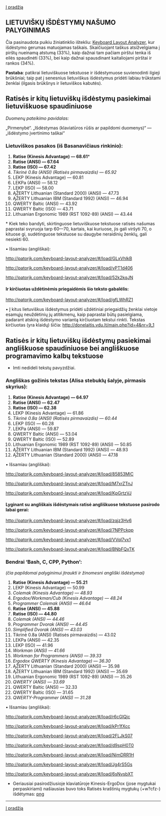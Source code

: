 [Į pradžią](../README.md)


LIETUVIŠKŲ IŠDĖSTYMŲ NAŠUMO PALYGINIMAS
---------------------------------------

Čia pasinaudota puikiu žiniatinklio ištekliu: [Keyboard Layout Analyzer](http://patorjk.com/keyboard-layout-analyzer/#/main), kur išdėstymo gerumas matuojamas taškais. Skaičiuojant taškus atsižvelgiama į pirštų nueinamą atstumą (33%), kaip dažnai tam pačiam pirštui tenka iš eilės spaudinėti (33%), bei kaip dažnai spausdinant kaitaliojami pirštai ir rankos (34%).

__Pastaba__: patikrai lietuviškuose tekstuose ir išdėstymuose suvienodinti ilgieji brūkšniai; taip pat į senesnius lietuviškus išdėstymus pridėti labiau trūkstami ženklai (ilgasis brūkšnys ir lietuviškos kabutės).


## Ratisės ir kitų lietuviškų išdėstymų pasiekimai lietuviškuose spaudiniuose

 _Duomenų pateikimo pavidalas:_

„Pirmenybė“. „Išdėstymas (klaviatūros rūšis ar papildomi duomenys)“ — „išdėstymo įvertinimo taškai“

### Lietuviškos pasakos (iš Basanavičiaus rinkinio):

1. __Ratise (Kinesis Advantage) — 68.61__*
2. __Ratise (ANSI) — 67.64__
3. __Ratise (ISO) — 67.42__
4. _Tikrinė 0.8a (ANSI) (Ratisės pirmavaizdis) — 65.92_
5. LEKP (Kinesis Advantage) — 60.81
6. LEKPa (ANSI) — 58.12
7. LEKP (ISO) — 58.00
8. ĄŽERTY Lithuanian (Standard 2000) (ANSI) — 47.73
9. ĄŽERTY Lithuanian IBM (Standard 1992) (ANSI) — 46.94
10. QWERTY Baltic (ANSI) — 43.92
11. QWERTY Baltic (ISO) — 43.71
12. Lithuanian Ergonomic 1989 (RST 1092-89) (ANSI) — 43.44

\* Kiek teko bandyti, skirtinguose lietuviškuose tekstuose ratisės našumas paprastai svyruoja tarp 60—70, kartais, kai kuriuose, jis gali viršyti 70, o kituose gi, sudėtinguose tekstuose su daugybe neraidinių ženklų, gali nesiekti 60.

• Išsamiau (angliškai):

http://patorjk.com/keyboard-layout-analyzer/#/load/GLxVhlkB

http://patorjk.com/keyboard-layout-analyzer/#/load/vPT1d406

http://patorjk.com/keyboard-layout-analyzer/#/load/52k2kqJN


#### Ir kirčiuotas uždėtinėmis priegaidėmis šio teksto gabalėlis:

http://patorjk.com/keyboard-layout-analyzer/#/load/gfLWhRZ1

• Į kitus lietuviškus išdėstymus pridėti uždėtiniai priegaidžių ženklai vietoje esamųjų neuždėtinių jų atitikmenų, kaip paprastai būtų pasielgiama, padarant atskirą išdėstymo variantą kirčiuotam tekstui rinkti. Tekstas kirčiuotas (yra klaidų) šičia: http://donelaitis.vdu.lt/main.php?id=4&nr=9_1


## Ratisės ir kitų lietuviškų išdėstymų pasiekimai angliškuose spaudiniuose bei angliškuose programavimo kalbų tekstuose

+ Imti nedideli tekstų pavyzdžiai.


### Angliškas gožinis tekstas (Alisa stebuklų šalyje, pirmasis skyrius):

1. __Ratise (Kinesis Advantage) — 64.97__
2. __Ratise (ANSI) — 62.47__
3. __Ratise (ISO) — 62.38__
4. LEKP (Kinesis Advantage) — 61.86
5. _Tikrinė 0.8a (ANSI) (Ratisės pirmavaizdis) — 60.44_
6. LEKP (ISO) — 60.28
7. LEKPa (ANSI) — 59.87
8. QWERTY Baltic (ANSI) — 53.04
9. QWERTY Baltic (ISO) — 52.89
10. Lithuanian Ergonomic 1989 (RST 1092-89) (ANSI) — 50.85
11. ĄŽERTY Lithuanian IBM (Standard 1992) (ANSI) — 48.93
12. ĄŽERTY Lithuanian (Standard 2000) (ANSI) — 47.18


• Išsamiau (angliškai):

http://patorjk.com/keyboard-layout-analyzer/#/load/85853MlC

http://patorjk.com/keyboard-layout-analyzer/#/load/M7xrZTnJ

http://patorjk.com/keyboard-layout-analyzer/#/load/KpGrtzVJ

#### Lyginant su angliškais išdėstymais ratisė angliškuose tekstuose pasirodo labai gerai:

http://patorjk.com/keyboard-layout-analyzer/#/load/zqjz3Hv6

http://patorjk.com/keyboard-layout-analyzer/#/load/7NPPckpp

http://patorjk.com/keyboard-layout-analyzer/#/load/VVql7vx1

http://patorjk.com/keyboard-layout-analyzer/#/load/BNbFQxTK


### Bendrai ‘Bash, C, CPP, Python’:

_(čia papildomai palyginimui įtraukti ir žinomesni angliški išdėstymai)_

1. __Ratise (Kinesis Advantage) — 55.21__
2. LEKP (Kinesis Advantage) — 50.99
3. _Colemak (Kinesis Advantage) — 48.93_
4. _Ergodox/Workman/Cub  (Kinesis Advantage) — 48.24_
5. _Programmer Colemak (ANSI) — 46.64_
6. __Ratise (ANSI) — 45.88__
7. __Ratise (ISO) — 44.80__
8. _Colemak (ANSI) — 44.46_
9. _Programmer Dvorak (ANSI) — 44.45_
10. _Simplified Dvorak (ANSI) — 43.03_
11. Tikrinė 0.8a (ANSI) (Ratisės pirmavaizdis) — 43.02
12. LEKPa (ANSI) — 42.35
13. LEKP (ISO) — 41.96
14. _Workman (ANSI) — 41.66_
15. _Workman for Programmers (ANSI) — 39.33_
16. _Ergodox QWERTY (Kinesis Advantage) — 36.30_
17. ĄŽERTY Lithuanian (Standard 2000) (ANSI) — 35.98
18. ĄŽERTY Lithuanian IBM (Standard 1992) (ANSI) — 35.69
19. Lithuanian Ergonomic 1989 (RST 1092-89) (ANSI) — 35.26
20. _QWERTY (ANSI) — 33.69_
21. QWERTY Baltic (ANSI) — 32.33
22. QWERTY Baltic (ISO) — 31.65
23. _QWERTY-Programmer (ANSI) — 31.28_


• Išsamiau (angliškai):

http://patorjk.com/keyboard-layout-analyzer/#/load/r6cGlQjc

http://patorjk.com/keyboard-layout-analyzer/#/load/kPr1fXcc

http://patorjk.com/keyboard-layout-analyzer/#/load/2FLJkS07

http://patorjk.com/keyboard-layout-analyzer/#/load/d9spH0T0

http://patorjk.com/keyboard-layout-analyzer/#/load/NjmDRR1H

http://patorjk.com/keyboard-layout-analyzer/#/load/Jg4rS5Gs

http://patorjk.com/keyboard-layout-analyzer/#/load/6sNvsbXT


+ Geriausiai pasirodžiusioje klaviatūroje Kinesis-ErgoDox (jose mygtukai perpaskiriami) našiausias buvo toks Ratisės kraštinių mygtukų ⟨+w?cfz-) išdėtymas: [png](images/ratise_kinesis-ergodox.png)

-------------------------
[Į pradžią](../README.md)
